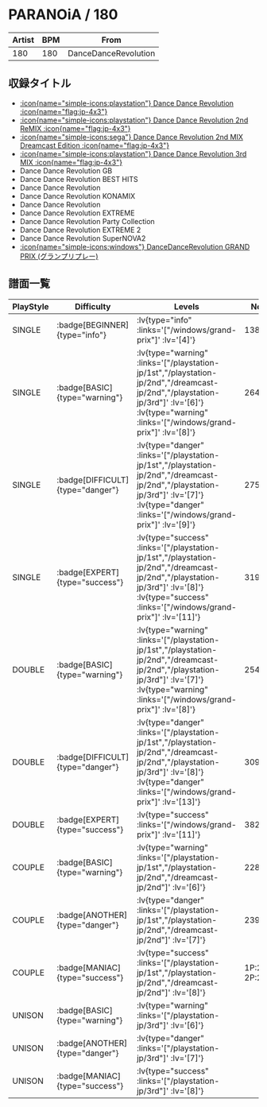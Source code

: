 # PARANOiA / 180

|Artist|BPM|From|
|------|---|----|
|180|180|DanceDanceRevolution|

## 収録タイトル

- [ :icon{name="simple-icons:playstation"} Dance Dance Revolution :icon{name="flag:jp-4x3"} ](/playstation-jp/1st)
- [ :icon{name="simple-icons:playstation"} Dance Dance Revolution 2nd ReMIX :icon{name="flag:jp-4x3"} ](/playstation-jp/2nd)
- [ :icon{name="simple-icons:sega"} Dance Dance Revolution 2nd MIX Dreamcast Edition :icon{name="flag:jp-4x3"} ](/dreamcast-jp/2nd)
- [ :icon{name="simple-icons:playstation"} Dance Dance Revolution 3rd MIX :icon{name="flag:jp-4x3"} ](/playstation-jp/3rd)
- Dance Dance Revolution GB
- Dance Dance Revolution BEST HITS
- Dance Dance Revolution
- Dance Dance Revolution KONAMIX
- Dance Dance Revolution
- Dance Dance Revolution EXTREME
- Dance Dance Revolution Party Collection
- Dance Dance Revolution EXTREME 2
- Dance Dance Revolution SuperNOVA2
- [ :icon{name="simple-icons:windows"} DanceDanceRevolution GRAND PRIX (グランプリプレー)](/windows/grand-prix)

## 譜面一覧

|PlayStyle|Difficulty|Levels|Notes|Movie|
|---------|----------|------|-----|-----|
|SINGLE| :badge[BEGINNER]{type="info"} | :lv{type="info" :links='["/windows/grand-prix"]' :lv='[4]'} |138/0||
|SINGLE| :badge[BASIC]{type="warning"} | :lv{type="warning" :links='["/playstation-jp/1st","/playstation-jp/2nd","/dreamcast-jp/2nd","/playstation-jp/3rd"]' :lv='[6]'}  :lv{type="warning" :links='["/windows/grand-prix"]' :lv='[8]'} |264/0||
|SINGLE| :badge[DIFFICULT]{type="danger"} | :lv{type="danger" :links='["/playstation-jp/1st","/playstation-jp/2nd","/dreamcast-jp/2nd","/playstation-jp/3rd"]' :lv='[7]'}  :lv{type="danger" :links='["/windows/grand-prix"]' :lv='[9]'} |275/0||
|SINGLE| :badge[EXPERT]{type="success"} | :lv{type="success" :links='["/playstation-jp/1st","/playstation-jp/2nd","/dreamcast-jp/2nd","/playstation-jp/3rd"]' :lv='[8]'}  :lv{type="success" :links='["/windows/grand-prix"]' :lv='[11]'} |319/0||
|DOUBLE| :badge[BASIC]{type="warning"} | :lv{type="warning" :links='["/playstation-jp/1st","/playstation-jp/2nd","/dreamcast-jp/2nd","/playstation-jp/3rd"]' :lv='[7]'}  :lv{type="warning" :links='["/windows/grand-prix"]' :lv='[8]'} |254/0||
|DOUBLE| :badge[DIFFICULT]{type="danger"} | :lv{type="danger" :links='["/playstation-jp/1st","/playstation-jp/2nd","/dreamcast-jp/2nd","/playstation-jp/3rd"]' :lv='[8]'}  :lv{type="danger" :links='["/windows/grand-prix"]' :lv='[13]'} |309/0||
|DOUBLE| :badge[EXPERT]{type="success"} | :lv{type="success" :links='["/windows/grand-prix"]' :lv='[11]'} |382/0||
|COUPLE| :badge[BASIC]{type="warning"} | :lv{type="warning" :links='["/playstation-jp/1st","/playstation-jp/2nd","/dreamcast-jp/2nd"]' :lv='[6]'} |228/0||
|COUPLE| :badge[ANOTHER]{type="danger"} | :lv{type="danger" :links='["/playstation-jp/1st","/playstation-jp/2nd","/dreamcast-jp/2nd"]' :lv='[7]'} |239/0||
|COUPLE| :badge[MANIAC]{type="success"} | :lv{type="success" :links='["/playstation-jp/1st","/playstation-jp/2nd","/dreamcast-jp/2nd"]' :lv='[8]'} |1P:275/0 2P:274/0||
|UNISON| :badge[BASIC]{type="warning"} | :lv{type="warning" :links='["/playstation-jp/3rd"]' :lv='[6]'} |||
|UNISON| :badge[ANOTHER]{type="danger"} | :lv{type="danger" :links='["/playstation-jp/3rd"]' :lv='[7]'} |||
|UNISON| :badge[MANIAC]{type="success"} | :lv{type="success" :links='["/playstation-jp/3rd"]' :lv='[8]'} |||
